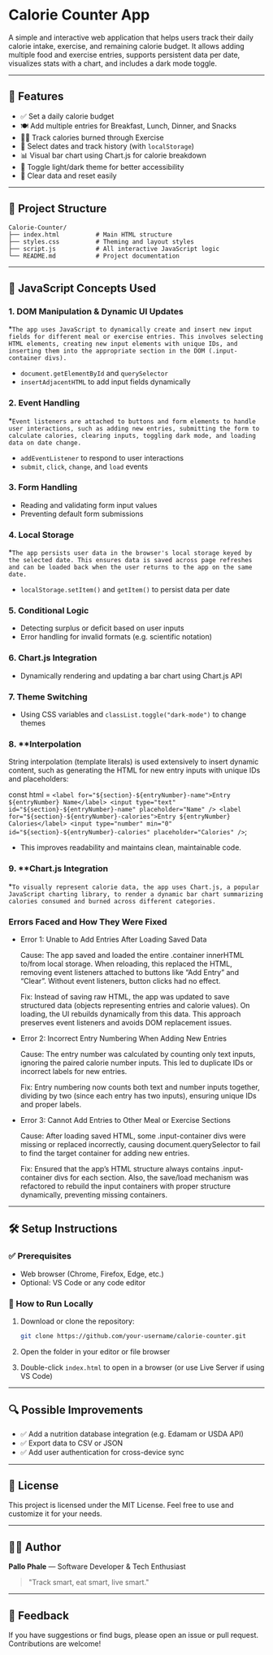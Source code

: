 # Calorie Counter App

A simple and interactive web application that helps users track their daily calorie intake, exercise, and remaining calorie budget. It allows adding multiple food and exercise entries, supports persistent data per date, visualizes stats with a chart, and includes a dark mode toggle.

---

## 🚀 Features

* ✅ Set a daily calorie budget
* 🍽️ Add multiple entries for Breakfast, Lunch, Dinner, and Snacks
* 🏃‍♂️ Track calories burned through Exercise
* 📅 Select dates and track history (with `localStorage`)
* 📊 Visual bar chart using Chart.js for calorie breakdown
* 🌙 Toggle light/dark theme for better accessibility
* 🔄 Clear data and reset easily

---

## 📁 Project Structure

```
Calorie-Counter/
├── index.html          # Main HTML structure
├── styles.css          # Theming and layout styles
├── script.js           # All interactive JavaScript logic
└── README.md           # Project documentation
```

---

## 🧠 JavaScript Concepts Used

### 1. **DOM Manipulation & Dynamic UI Updates**

*`The app uses JavaScript to dynamically create and insert new input fields for different meal or exercise entries. This involves selecting HTML elements, creating new input elements with unique IDs, and inserting them into the appropriate section in the DOM (.input-container divs).`
* `document.getElementById` and `querySelector`
* `insertAdjacentHTML` to add input fields dynamically

### 2. **Event Handling**
*`Event listeners are attached to buttons and form elements to handle user interactions, such as adding new entries, submitting the form to calculate calories, clearing inputs, toggling dark mode, and loading data on date change.`
* `addEventListener` to respond to user interactions
* `submit`, `click`, `change`, and `load` events

### 3. **Form Handling**

* Reading and validating form input values
* Preventing default form submissions

### 4. **Local Storage**

*`The app persists user data in the browser's local storage keyed by the selected date. This ensures data is saved across page refreshes and can be loaded back when the user returns to the app on the same date.`
* `localStorage.setItem()` and `getItem()` to persist data per date

### 5. **Conditional Logic**

* Detecting surplus or deficit based on user inputs
* Error handling for invalid formats (e.g. scientific notation)

### 6. **Chart.js Integration**

* Dynamically rendering and updating a bar chart using Chart.js API

### 7. **Theme Switching**

* Using CSS variables and `classList.toggle("dark-mode")` to change themes

### 8. **Interpolation

String interpolation (template literals) is used extensively to insert dynamic content, such as generating the HTML for new entry inputs with unique IDs and placeholders:

const html = `
  <label for="${section}-${entryNumber}-name">Entry ${entryNumber} Name</label>
  <input type="text" id="${section}-${entryNumber}-name" placeholder="Name" />
  <label for="${section}-${entryNumber}-calories">Entry ${entryNumber} Calories</label>
  <input type="number" min="0" id="${section}-${entryNumber}-calories" placeholder="Calories" />
`;

* This improves readability and maintains clean, maintainable code.


### 9. **Chart.js Integration
*`To visually represent calorie data, the app uses Chart.js, a popular JavaScript charting library, to render a dynamic bar chart summarizing calories consumed and burned across different categories.`

### Errors Faced and How They Were Fixed
* Error 1: Unable to Add Entries After Loading Saved Data

    Cause: The app saved and loaded the entire .container innerHTML to/from local storage. When reloading, this replaced the HTML, removing event listeners attached to buttons like “Add Entry” and “Clear”. Without event listeners, button clicks had no effect.

    Fix: Instead of saving raw HTML, the app was updated to save structured data (objects representing entries and calorie values). On loading, the UI rebuilds dynamically from this data. This approach preserves event listeners and avoids DOM replacement issues.

* Error 2: Incorrect Entry Numbering When Adding New Entries

    Cause: The entry number was calculated by counting only text inputs, ignoring the paired calorie number inputs. This led to duplicate IDs or incorrect labels for new entries.

    Fix: Entry numbering now counts both text and number inputs together, dividing by two (since each entry has two inputs), ensuring unique IDs and proper labels.

* Error 3: Cannot Add Entries to Other Meal or Exercise Sections

    Cause: After loading saved HTML, some .input-container divs were missing or replaced incorrectly, causing document.querySelector to fail to find the target container for adding new entries.

    Fix: Ensured that the app’s HTML structure always contains .input-container divs for each section. Also, the save/load mechanism was refactored to rebuild the input containers with proper structure dynamically, preventing missing containers.
---

## 🛠️ Setup Instructions

### ✅ Prerequisites

* Web browser (Chrome, Firefox, Edge, etc.)
* Optional: VS Code or any code editor

### 🔧 How to Run Locally

1. Download or clone the repository:

   ```bash
   git clone https://github.com/your-username/calorie-counter.git
   ```

2. Open the folder in your editor or file browser

3. Double-click `index.html` to open in a browser (or use Live Server if using VS Code)

---

## 🔍 Possible Improvements

* ✅ Add a nutrition database integration (e.g. Edamam or USDA API)
* ✅ Export data to CSV or JSON
* ✅ Add user authentication for cross-device sync

---

## 📜 License

This project is licensed under the MIT License. Feel free to use and customize it for your needs.

---

## 👨‍💻 Author

**Pallo Phale** — Software Developer & Tech Enthusiast

> "Track smart, eat smart, live smart."

---

## 💬 Feedback

If you have suggestions or find bugs, please open an issue or pull request. Contributions are welcome!
